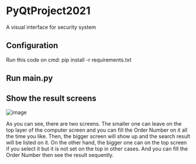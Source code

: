 # PyQtProject2021
A visual interface for security system

## Configuration
Run this code on cmd:
  pip install -r requirements.txt

## Run main.py

## Show the result screens
![image](https://user-images.githubusercontent.com/70634241/196970346-d6b3a228-9df8-40d5-adc7-b26b7a21038d.png)

As you can see, there are two screens. The smaller one can leave on the top layer of the computer screen and you can fill the Order Number on it all the time you like. Then, the bigger screen will show up and the search result will be listed on it. On the other hand, the bigger one can on the top screen if you select it but it is not set on the top in other cases. And you can fill the Order Number then see the result sequently.
